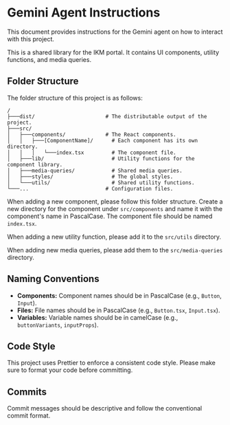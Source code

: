 # Gemini Agent Instructions

This document provides instructions for the Gemini agent on how to interact with this project.

This is a shared library for the IKM portal. It contains UI components, utility functions, and media queries.

## Folder Structure

The folder structure of this project is as follows:

```
/
├───dist/                       # The distributable output of the project.
├───src/
│   ├───components/             # The React components.
│   │   ├───[ComponentName]/      # Each component has its own directory.
│   │   │   └───index.tsx         # The component file.
│   ├───lib/                      # Utility functions for the component library.
│   ├───media-queries/            # Shared media queries.
│   ├───styles/                   # The global styles.
│   └───utils/                    # Shared utility functions.
└───...                         # Configuration files.
```

When adding a new component, please follow this folder structure. Create a new directory for the component under `src/components` and name it with the component's name in PascalCase. The component file should be named `index.tsx`.

When adding a new utility function, please add it to the `src/utils` directory.

When adding new media queries, please add them to the `src/media-queries` directory.

## Naming Conventions

- **Components:** Component names should be in PascalCase (e.g., `Button`, `Input`).
- **Files:** File names should be in PascalCase (e.g., `Button.tsx`, `Input.tsx`).
- **Variables:** Variable names should be in camelCase (e.g., `buttonVariants`, `inputProps`).

## Code Style

This project uses Prettier to enforce a consistent code style. Please make sure to format your code before committing.

## Commits

Commit messages should be descriptive and follow the conventional commit format.
